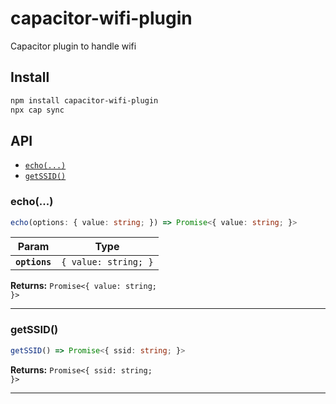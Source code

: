 # capacitor-wifi-plugin

Capacitor plugin to handle wifi

## Install

```bash
npm install capacitor-wifi-plugin
npx cap sync
```

## API

<docgen-index>

* [`echo(...)`](#echo)
* [`getSSID()`](#getssid)

</docgen-index>

<docgen-api>
<!--Update the source file JSDoc comments and rerun docgen to update the docs below-->

### echo(...)

```typescript
echo(options: { value: string; }) => Promise<{ value: string; }>
```

| Param         | Type                            |
| ------------- | ------------------------------- |
| **`options`** | <code>{ value: string; }</code> |

**Returns:** <code>Promise&lt;{ value: string; }&gt;</code>

--------------------


### getSSID()

```typescript
getSSID() => Promise<{ ssid: string; }>
```

**Returns:** <code>Promise&lt;{ ssid: string; }&gt;</code>

--------------------

</docgen-api>
